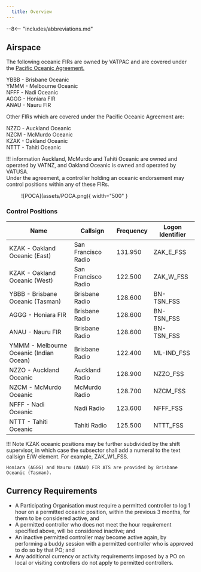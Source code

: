 ```yaml
---
  title: Overview
---
```


--8<-- "includes/abbreviations.md"


## Airspace

The following oceanic FIRs are owned by VATPAC and are covered under the [Pacific Oceanic Agreement.](https://drive.google.com/file/d/1xRWTTwpDOek2mkRbXQx53ee2uuot0ofB/view)

YBBB - Brisbane Oceanic  
YMMM - Melbourne Oceanic  
NFFF - Nadi Oceanic  
AGGG - Honiara FIR  
ANAU - Nauru FIR  

Other FIRs which are covered under the Pacific Oceanic Agreement are:  

NZZO - Auckland Oceanic  
NZCM - McMurdo Oceanic  
KZAK - Oakland Oceanic  
NTTT - Tahiti Oceanic  

!!! information
    Auckland, McMurdo and Tahiti Oceanic are owned and operated by VATNZ, and Oakland Oceanic is owned and operated by VATUSA.  
    Under the agreement, a controller holding an oceanic endorsement may control positions within any of these FIRs.

<figure markdown>
![POCA](assets/POCA.png){ width="500" }
</figure>

### Control Positions

| Name  | 	Callsign  | 	Frequency   |	Logon Identifier |
| ----------------- | --------------- | ----------------- | ----------- | 
| KZAK - Oakland Oceanic  (East) |  San Francisco Radio | 131.950  |  ZAK_E_FSS |
| KZAK - Oakland Oceanic (West) | San Francisco Radio |  122.500 |  ZAK_W_FSS |
| YBBB - Brisbane Oceanic (Tasman)  | Brisbane Radio | 128.600  |  BN-TSN_FSS |
| AGGG - Honiara FIR	 |  Brisbane Radio |  128.600 |  BN-TSN_FSS |
| ANAU - Nauru FIR |  Brisbane Radio |  128.600 |  BN-TSN_FSS |
| YMMM - Melbourne Oceanic (Indian Ocean) |  Brisbane Radio | 122.400  |  ML-IND_FSS |
| NZZO - Auckland Oceanic  |  Auckland Radio |  128.900 |  NZZO_FSS |
| NZCM - McMurdo Oceanic  |  McMurdo Radio |  128.700 |  NZCM_FSS |
| NFFF - Nadi Oceanic  | Nadi Radio  |  123.600 |  NFFF_FSS |
| NTTT - Tahiti Oceanic  |  Tahiti Radio |  125.500 |  NTTT_FSS |


!!! Note 
    KZAK oceanic positions may be further subdivided by the shift supervisor, in which case the subsector shall add a numeral to the text callsign E/W element. For example, ZAK_W1_FSS.

    Honiara (AGGG) and Nauru (ANAU) FIR ATS are provided by Brisbane Oceanic (Tasman).  

## Currency Requirements

- A Participating Organisation must require a permitted controller to log 1 hour on a permitted oceanic position, within the previous 3 months, for them to be considered active, and
- A permitted controller who does not meet the hour requirement specified above, will be considered inactive; and
- An inactive permitted controller may become active again, by performing a buddy session with a permitted controller who is approved to do so by that PO; and
- Any additional currency or activity requirements imposed by a PO on local or visiting controllers do not apply to permitted controllers.